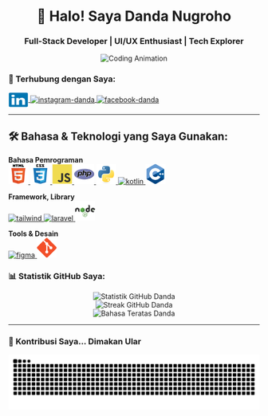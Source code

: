 <h1 align="center">👋 Halo! Saya Danda Nugroho</h1>
<h3 align="center">Full-Stack Developer | UI/UX Enthusiast | Tech Explorer</h3>

<p align="center">
  <img src="https://media.giphy.com/media/gHGnWbaHdBmWg2Y37j/giphy.gif" alt="Coding Animation" width="600"/>
</p>


### 🔗 Terhubung dengan Saya:

<p align="left">
  <a href="https://www.linkedin.com/in/danda-nugroho-hibatulloh/" target="_blank">
    <img align="center" src="https://raw.githubusercontent.com/devicons/devicon/master/icons/linkedin/linkedin-original.svg" alt="danda-nugroho-hibatulloh" height="30" width="40" />
  </a>
  <a href="https://www.instagram.com/__.ngrhdn/" target="_blank">
    <img align="center" src="https://raw.githubusercontent.com/rahuldkjain/github-profile-readme-generator/master/src/images/icons/Social/instagram.svg" alt="instagram-danda" height="30" width="40" />
  </a>
  <a href="https://www.facebook.com/ngrho.dnda" target="_blank">
    <img align="center" src="https://raw.githubusercontent.com/rahuldkjain/github-profile-readme-generator/master/src/images/icons/Social/facebook.svg" alt="facebook-danda" height="30" width="40" />
  </a>
</p>


</p>

---

## 🛠️ Bahasa & Teknologi yang Saya Gunakan:

<p align="left">
  <b>Bahasa Pemrograman</b><br/>
  <a href="https://www.w3.org/html/" target="_blank" rel="noreferrer"> <img src="https://raw.githubusercontent.com/devicons/devicon/master/icons/html5/html5-original-wordmark.svg" alt="html5" width="40" height="40"/> </a> 
  <a href="https://www.w3schools.com/css/" target="_blank" rel="noreferrer"> <img src="https://raw.githubusercontent.com/devicons/devicon/master/icons/css3/css3-original-wordmark.svg" alt="css3" width="40" height="40"/> </a>
  <a href="https://developer.mozilla.org/en-US/docs/Web/JavaScript" target="_blank" rel="noreferrer"> <img src="https://raw.githubusercontent.com/devicons/devicon/master/icons/javascript/javascript-original.svg" alt="javascript" width="40" height="40"/> </a>
  <a href="https://www.php.net" target="_blank" rel="noreferrer"> <img src="https://raw.githubusercontent.com/devicons/devicon/master/icons/php/php-original.svg" alt="php" width="40" height="40"/> </a>
  <a href="https://www.python.org" target="_blank" rel="noreferrer"> <img src="https://raw.githubusercontent.com/devicons/devicon/master/icons/python/python-original.svg" alt="python" width="40" height="40"/> </a>
  <a href="https://kotlinlang.org" target="_blank" rel="noreferrer"> <img src="https://www.vectorlogo.zone/logos/kotlinlang/kotlinlang-icon.svg" alt="kotlin" width="40" height="40"/> </a>
  <a href="https://isocpp.org/" target="_blank" rel="noreferrer"> <img src="https://raw.githubusercontent.com/devicons/devicon/master/icons/cplusplus/cplusplus-original.svg" alt="cplusplus" width="40" height="40"/> </a>
</p>

<p align="left">
  <b>Framework, Library</b><br/>
  <a href="https://tailwindcss.com/" target="_blank" rel="noreferrer"> <img src="https://www.vectorlogo.zone/logos/tailwindcss/tailwindcss-icon.svg" alt="tailwind" width="40" height="40"/> </a>
  <a href="https://laravel.com/" target="_blank" rel="noreferrer">
    <img src="https://cdn.brandfetch.io/ide68-31CH/w/346/h/346/theme/dark/icon.jpeg?c=1bxid64Mup7aczewSAYMX&t=1751261120854" alt="laravel" width="40" height="40"/>
  </a>
  <a href="https://nodejs.org" target="_blank" rel="noreferrer"> <img src="https://raw.githubusercontent.com/devicons/devicon/master/icons/nodejs/nodejs-original-wordmark.svg" alt="nodejs" width="40" height="40"/> </a>
</p>

<p align="left">
  <b>Tools & Desain</b><br/>
  <a href="https://www.figma.com/" target="_blank" rel="noreferrer"> <img src="https://www.vectorlogo.zone/logos/figma/figma-icon.svg" alt="figma" width="40" height="40"/> </a>
  <a href="https://git-scm.com/" target="_blank" rel="noreferrer"> <img src="https://raw.githubusercontent.com/devicons/devicon/master/icons/git/git-original.svg" alt="git" width="40" height="40"/> </a>
</p>


### 📊 Statistik GitHub Saya:

<p align="center">
  <img src="https://github-readme-stats.vercel.app/api?username=NgrhDn&show_icons=true&include_all_commits=true&count_private=true&theme=synthwave" alt="Statistik GitHub Danda" />
  <br/>
  <img src="https://github-readme-streak-stats.herokuapp.com?user=NgrhDn&theme=synthwave" alt="Streak GitHub Danda" />
  <br/>
  <img src="https://github-readme-stats.vercel.app/api/top-langs?username=NgrhDn&show_icons=true&theme=synthwave&layout=compact" alt="Bahasa Teratas Danda" />
</p>

---

### 🐍 Kontribusi Saya... Dimakan Ular

<div align="center">
  <picture>
    <source media="(prefers-color-scheme: dark)" srcset="https://raw.githubusercontent.com/NgrhDn/NgrhDn/output/github-contribution-grid-snake-dark.svg">
    <source media="(prefers-color-scheme: light)" srcset="https://raw.githubusercontent.com/NgrhDn/NgrhDn/output/github-contribution-grid-snake.svg">
    <img alt="github contribution grid snake animation" src="https://raw.githubusercontent.com/NgrhDn/NgrhDn/output/github-contribution-grid-snake.svg">
  </picture>
</div>


